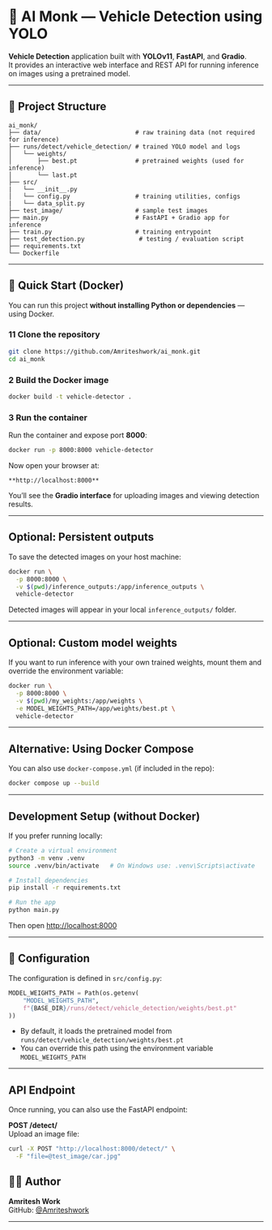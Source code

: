 # 🚗 AI Monk — Vehicle Detection using YOLO

**Vehicle Detection** application built with **YOLOv11**, **FastAPI**, and **Gradio**.  
It provides an interactive web interface and REST API for running inference on images using a pretrained model.

---

## 🧩 Project Structure

```
ai_monk/
├── data/                          # raw training data (not required for inference)
├── runs/detect/vehicle_detection/ # trained YOLO model and logs
│   └── weights/
│       ├── best.pt                # pretrained weights (used for inference)
│       └── last.pt
├── src/
|   └── __init__.py                           
│   └── config.py                  # training utilities, configs
|   └── data_split.py
├── test_image/                    # sample test images
├── main.py                        # FastAPI + Gradio app for inference
├── train.py                       # training entrypoint
├── test_detection.py               # testing / evaluation script
├── requirements.txt
└── Dockerfile
```

---

## 🚀 Quick Start (Docker)

You can run this project **without installing Python or dependencies** — using Docker.

### 1️1 Clone the repository

```bash
git clone https://github.com/Amriteshwork/ai_monk.git
cd ai_monk
```

### 2 Build the Docker image

```bash
docker build -t vehicle-detector .
```

### 3 Run the container

Run the container and expose port **8000**:

```bash
docker run -p 8000:8000 vehicle-detector
```

Now open your browser at:  
```
**http://localhost:8000**
```

You’ll see the **Gradio interface** for uploading images and viewing detection results.

---

## Optional: Persistent outputs

To save the detected images on your host machine:

```bash
docker run \
  -p 8000:8000 \
  -v $(pwd)/inference_outputs:/app/inference_outputs \
  vehicle-detector
```

Detected images will appear in your local `inference_outputs/` folder.

---

## Optional: Custom model weights

If you want to run inference with your own trained weights, mount them and override the environment variable:

```bash
docker run \
  -p 8000:8000 \
  -v $(pwd)/my_weights:/app/weights \
  -e MODEL_WEIGHTS_PATH=/app/weights/best.pt \
  vehicle-detector
```

---

## Alternative: Using Docker Compose

You can also use `docker-compose.yml` (if included in the repo):

```bash
docker compose up --build
```

---

## Development Setup (without Docker)

If you prefer running locally:

```bash
# Create a virtual environment
python3 -m venv .venv
source .venv/bin/activate   # On Windows use: .venv\Scripts\activate

# Install dependencies
pip install -r requirements.txt

# Run the app
python main.py
```

Then open [http://localhost:8000](http://localhost:8000)

---

## 🧩 Configuration

The configuration is defined in `src/config.py`:

```python
MODEL_WEIGHTS_PATH = Path(os.getenv(
    "MODEL_WEIGHTS_PATH",
    f"{BASE_DIR}/runs/detect/vehicle_detection/weights/best.pt"
))
```

- By default, it loads the pretrained model from `runs/detect/vehicle_detection/weights/best.pt`
- You can override this path using the environment variable `MODEL_WEIGHTS_PATH`

---

## API Endpoint

Once running, you can also use the FastAPI endpoint:

**POST /detect/**  
Upload an image file:

```bash
curl -X POST "http://localhost:8000/detect/" \
  -F "file=@test_image/car.jpg"
```


## 👨‍💻 Author

**Amritesh Work**  
GitHub: [@Amriteshwork](https://github.com/Amriteshwork)

---